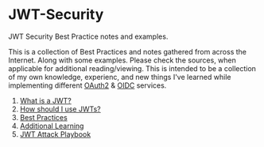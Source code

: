 # JWT-Security
JWT Security Best Practice notes and examples.

This is a collection of Best Practices and notes gathered from across the Internet. Along with some examples. Please check the sources, when applicable for additional reading/viewing. This is intended to be a collection of my own knowledge, experienc, and new things I've learned while implementing different [OAuth2](https://auth0.com/intro-to-iam/what-is-oauth-2) & [OIDC](https://openid.net/specs/openid-connect-core-1_0.html) services.


1. [What is a JWT?](docs/JWT.md)
2. [How should I use JWTs?](docs/Usage.md)
3. [Best Practices](docs/BestPractices.md)
4. [Additional Learning](docs/Learning.md)
5. [JWT Attack Playbook](docs/AttackPlaybook.md)

